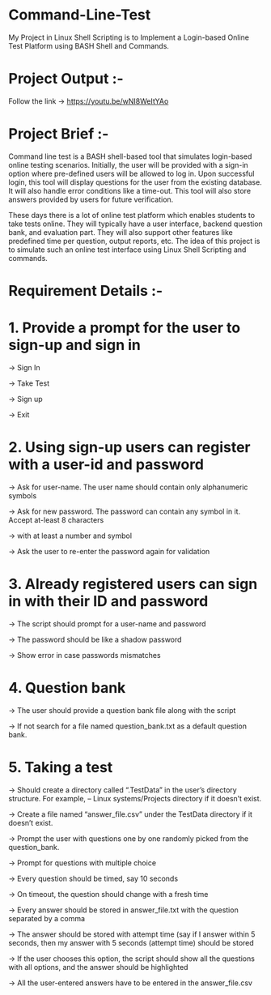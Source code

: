 # Command-Line-Test
My Project in Linux Shell Scripting is to Implement a Login-based Online Test Platform using BASH Shell and Commands.

# Project Output :- 
Follow the link -> https://youtu.be/wNI8WeItYAo

# Project Brief :-
Command line test is a BASH shell-based tool that simulates login-based online testing scenarios. Initially, the user will be provided with a sign-in option where pre-defined users will be allowed to log in. Upon successful login, this tool will display questions for the user from the existing database. It will also handle error conditions like a time-out. This tool will also store answers provided by users for future verification.

These days there is a lot of online test platform which enables students to take tests online. They will typically have a user interface, backend question bank, and evaluation part. They will also support other features like predefined time per question, output reports, etc. The idea of this project is to simulate such an online test interface using Linux Shell Scripting and commands.

# Requirement Details :-

# 1. Provide a prompt for the user to sign-up and sign in

-> Sign In

-> Take Test

-> Sign up

-> Exit

# 2. Using sign-up users can register with a user-id and password

-> Ask for user-name. The user name should contain only alphanumeric symbols

-> Ask for new password. The password can contain any symbol in it. Accept at-least 8 characters

-> with at least a number and symbol

-> Ask the user to re-enter the password again for validation

# 3. Already registered users can sign in with their ID and password

-> The script should prompt for a user-name and password

-> The password should be like a shadow password

-> Show error in case passwords mismatches

# 4. Question bank

-> The user should provide a question bank file along with the script

-> If not search for a file named question_bank.txt as a default question bank.

# 5. Taking a test

-> Should create a directory called “.TestData” in the user’s directory structure. For example, – Linux systems/Projects directory if it doesn’t exist.

-> Create a file named “answer_file.csv” under the TestData directory if it doesn’t exist.

-> Prompt the user with questions one by one randomly picked from the question_bank.

-> Prompt for questions with multiple choice

-> Every question should be timed, say 10 seconds

-> On timeout, the question should change with a fresh time

-> Every answer should be stored in answer_file.txt with the question separated by a comma

-> The answer should be stored with attempt time (say if I answer within 5 seconds, then my answer with 5 seconds (attempt time) should be stored

-> If the user chooses this option, the script should show all the questions with all options, and the answer should be highlighted

-> All the user-entered answers have to be entered in the answer_file.csv
